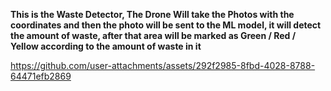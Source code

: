 **This is the Waste Detector, The Drone Will take the Photos with the coordinates and then the photo will be sent to the ML model, it will detect the amount of waste, after that area will be marked as Green / Red / Yellow according to the amount of waste in it**


https://github.com/user-attachments/assets/292f2985-8fbd-4028-8788-64471efb2869


